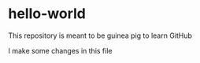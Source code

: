 # hello-world
This repository is meant to be guinea pig to learn GitHub

I make some changes in this file

